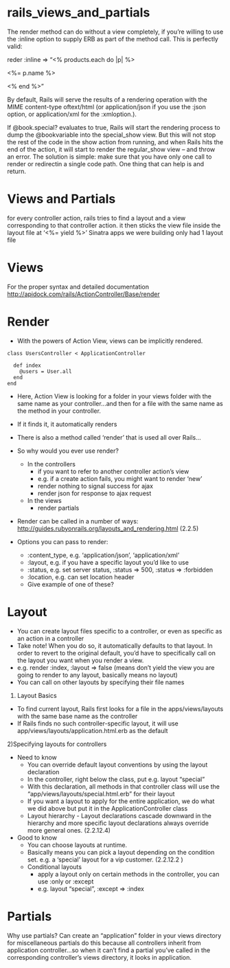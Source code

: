 rails_views_and_partials
========================

The render method can do without a view completely, if you’re willing to use the :inline option to supply ERB as part of the method call. This is perfectly valid:

  reder :inline => “<% products.each do |p| %><p><%= p.name %></p><% end %>”

By default, Rails will serve the results of a rendering operation with the MIME content-type oftext/html (or application/json if you use the :json option, or application/xml for the :xmloption.).

If @book.special? evaluates to true, Rails will start the rendering process to dump the @bookvariable into the special_show view. But this will not stop the rest of the code in the show action from running, and when Rails hits the end of the action, it will start to render the regular_show view – and throw an error. The solution is simple: make sure that you have only one call to render or redirectin a single code path. One thing that can help is and return.


# Views and Partials


for every controller action, rails tries to find a layout and a view corresponding to that controller action.  it then sticks the view file inside the layout file at ‘<%= yield %>’
Sinatra apps we were building only had 1 layout file


# Views
For the proper syntax and detailed documentation
http://apidock.com/rails/ActionController/Base/render
 

# Render
- With the powers of Action View, views can be implicitly rendered.
```text
class UsersController < ApplicationController
  
  def index
    @users = User.all
  end
end  
```
- Here, Action View is looking for a folder in your views folder with the same name as your controller...and then for a file with the same name as the method in your controller.
- If it finds it, it automatically renders
- There is also a method called ‘render’ that is used all over Rails...
- So why would you ever use render?
  - In the controllers
    - if you want to refer to another controller action’s view
    - e.g. if a create action fails, you might want to render ‘new’
    - render nothing to signal success for ajax
    - render json for response to ajax request
  - In the views
    - render partials
- Render can be called in a number of ways:
  http://guides.rubyonrails.org/layouts_and_rendering.html (2.2.5)

- Options you can pass to render:
  - :content_type, e.g. ‘application/json’, ‘application/xml’
  - :layout, e.g. if you have a specific layout you’d like to use
  - :status, e.g. set server status, :status => 500, :status => :forbidden
  - :location, e.g. can set location header
  - Give example of one of these?


# Layout 
- You can create layout files specific to a controller, or even as specific as an action in a controller
- Take note! When you do so, it automatically defaults to that layout. In order to revert to the original default, you’d have to specifically call on the layout you want when you render a view. 
- e.g. render :index, :layout => false (means don’t yield the view you are going to render to any layout, basically means no layout)
- You can call on other layouts by specifying their file names

1) Layout Basics
- To find current layout, Rails first looks for a file in the apps/views/layouts with the same base name as the controller
- If Rails finds no such controller-specific layout, it will use app/views/layouts/application.html.erb as the default

2)Specifying layouts for controllers
  - Need to know
    - You can override default layout conventions by using the layout declaration
    - In the controller, right below the class, put e.g. layout “special”
    - With this declaration, all methods in that controller class will use the “app/views/layouts/special.html.erb” for their layout
    - If you want a layout to apply for the entire application, we do what we did above but put it in the ApplicationController class
    - Layout hierarchy - Layout declarations cascade downward in the hierarchy and more specific layout declarations always override more general ones. (2.2.12.4)
  - Good to know
    - You can choose layouts at runtime. 
    - Basically means you can pick a layout depending on the condition set. e.g. a ‘special’ layout for a vip customer. (2.2.12.2 )
    - Conditional layouts
      - apply a layout only on certain methods in the controller, you can use :only or :except
      - e.g. layout “special”, :except => :index


# Partials
Why use partials?
Can create an “application” folder in your views directory for miscellaneous partials
do this because all controllers inherit from application controller...so when it can’t find a partial you’ve called in the corresponding controller’s views directory, it looks in application.

